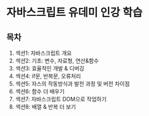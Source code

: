 # 자바스크립트 유데미 인강 학습

## 목차

1. 섹션1: 자바스크립트 개요
2. 섹션2: 기초: 변수, 자료형, 연산&함수
3. 섹션3: 효율적인 개발 & 디버깅
4. 섹션4: if문, 반복문, 오류처리
5. 섹션5: 자스의 작동방식과 발전 과정 및 버전 차이점
6. 섹션6: 함수 더 배우기
7. 섹션7: 자바스크립트 DOM으로 작업하기
8. 섹션8: 배열 & 반복 더 보기
